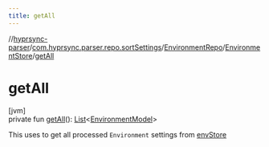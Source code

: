 ```yaml
---
title: getAll
---
```

//[hyprsync-parser](../../../../index.html)/[com.hyprsync.parser.repo.sortSettings](../../index.html)/[EnvironmentRepo](../index.html)/[EnvironmentStore](index.html)/[getAll](get-all.html)



# getAll



[jvm]\
private fun [getAll](get-all.html)(): [List](https://kotlinlang.org/api/core/kotlin-stdlib/kotlin.collections/-list/index.html)&lt;[EnvironmentModel](../../../com.hyprsync.parser.models/-environment-model/index.html)&gt;



This uses to get all processed `Environment` settings from [envStore](env-store.html)



